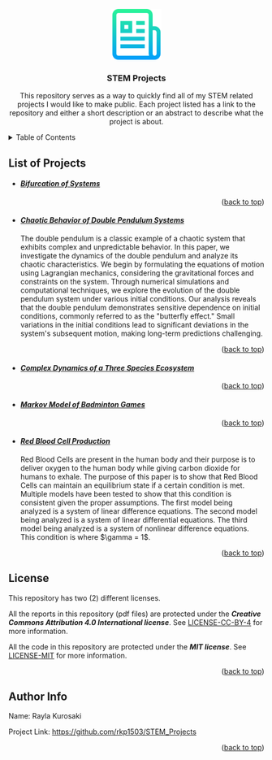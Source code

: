 <!--
*** Author: Rayla Kurosaki
*** GitHub: https://github.com/rkp1503
-->
<!DOCTYPE html>
<html>
<body>

<a name="readme-top"></a>


<!-- PROJECT LOGO -->
<div align="center">
    <a href="https://github.com/rkp1503/STEM_Projects"><img src="assets/logo.png" alt="Logo" width="100" height="auto"></a>
    <h3 align="center">STEM Projects</h3>
    <p align="center">
        This repository serves as a way to quickly find all of my STEM related projects I would like to make public. Each project listed has a link to the repository and either a short description or an abstract to describe what the project is about.
        <br />
    </p>
</div>


<!-- TABLE OF CONTENTS -->
<details>
<summary>Table of Contents</summary>
<ol>
    <li>List of Projects
        <ul>
            <li><a href="#bifurcation-of-systems">Bifurcation of Systems</a></li>
            <li><a href="#chaotic-behavior-of-double-pendulum-systems">Chaotic Behavior of Double Pendulum Systems</a></li>
            <li><a href="#complex-dynamics-of-a-three-species-ecosystem">Complex Dynamics of a Three Species Ecosystem</a></li>
            <li><a href="#markov-model-of-badminton-games">Markov Model of Badminton Games</a></li>
            <li><a href="#red-blood-cell-production">Red Blood Cell Production</a></li>
        </ul>
    </li>
    <li><a href="#license">License</a></li>
    <li><a href="#author-info">Author Info</a></li>
</ol>
</details>


<!-- LIST OF PROJECTS -->
<div>
    <h2>List of Projects</h2>
    <ul>
        <!-- <li>
            <h4 id="project-title"><a href="https://example.com"><i>project_title</i></a></h4>
            <p></p>
            <p align="right">(<a href="#readme-top">back to top</a>)</p>
        </li> -->
        <li>
            <h4 id="bifurcation-of-systems"><a href="https://example.com"><i>Bifurcation of Systems</i></a></h4>
            <p></p>
            <p align="right">(<a href="#readme-top">back to top</a>)</p>
        </li>
        <li>
            <h4 id="chaotic-behavior-of-double-pendulum-systems"><a href="https://example.com"><i>Chaotic Behavior of Double Pendulum Systems</i></a></h4>
            <p>The double pendulum is a classic example of a chaotic system that exhibits complex and unpredictable behavior. In this paper, we investigate the dynamics of the double pendulum and analyze its chaotic characteristics. We begin by formulating the equations of motion using Lagrangian mechanics, considering the gravitational forces and constraints on the system. Through numerical simulations and computational techniques, we explore the evolution of the double pendulum system under various initial conditions. Our analysis reveals that the double pendulum demonstrates sensitive dependence on initial conditions, commonly referred to as the "butterfly effect." Small variations in the initial conditions lead to significant deviations in the system's subsequent motion, making long-term predictions challenging.</p>
            <p align="right">(<a href="#readme-top">back to top</a>)</p>
        </li>
        <li>
            <h4 id="complex-dynamics-of-a-three-species-ecosystem"><a href="https://example.com"><i>Complex Dynamics of a Three Species Ecosystem</i></a></h4>
            <p></p>
            <p align="right">(<a href="#readme-top">back to top</a>)</p>
        </li>
        <li>
            <h4 id="markov-model-of-badminton-games"><a href="https://example.com"><i>Markov Model of Badminton Games</i></a></h4>
            <p></p>
            <p align="right">(<a href="#readme-top">back to top</a>)</p>
        </li>
        <li>
            <h4 id="red-blood-cell-production"><a href="projects/Red Blood Cell Production"><i>Red Blood Cell Production</i></a></h4>
            <p>Red Blood Cells are present in the human body and their purpose is to deliver oxygen to the human body while giving carbon dioxide for humans to exhale. The purpose of this paper is to show that Red Blood Cells can maintain an equilibrium state if a certain condition is met. Multiple models have been tested to show that this condition is consistent given the proper assumptions. The first model being analyzed is a system of linear difference equations. The second model being analyzed is a system of linear differential equations. The third model being analyzed is a system of nonlinear difference equations. This condition is where $\gamma = 1$.</p>
            <p align="right">(<a href="#readme-top">back to top</a>)</p>
        </li>
    </ul>
</div>

<!-- LICENSE -->
<div>
    <h2 id="license">License</h2>
    <p>This repository has two (2) different licenses.</p>
    <p>All the reports in this repository (pdf files) are protected under the <b><i>Creative Commons Attribution 4.0 International license</i></b>. See <a href="LICENSE-CC-BY-4">LICENSE-CC-BY-4</a> for more information.</p>
    <p>All the code in this repository are protected under the <b><i>MIT license</i></b>. See <a href="LICENSE-MIT">LICENSE-MIT</a> for more information.</p>
    <p align="right">(<a href="#readme-top">back to top</a>)</p>
</div>


<!-- AUTHOR INFO -->
<div>
    <h2 id="author-info">Author Info</h2>
    <p>Name: Rayla Kurosaki</p>
    <p>Project Link: <a href="https://github.com/rkp1503/STEM_Projects">https://github.com/rkp1503/STEM_Projects</a></p>
    <p align="right">(<a href="#readme-top">back to top</a>)</p>
</div>
